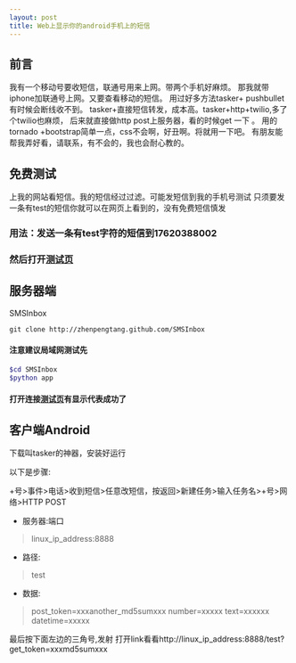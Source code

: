 ```yaml
---
layout: post
title: Web上显示你的android手机上的短信
---
```


## 前言
我有一个移动号要收短信，联通号用来上网。带两个手机好麻烦。
那我就带iphone加联通号上网。又要查看移动的短信。
用过好多方法tasker+ pushbullet 有时候会断线收不到。
tasker+直接短信转发，成本高。tasker+http+twilio,多了个twilio也麻烦，
后来就直接做http post上服务器，看的时候get 一下 。
用的tornado +bootstrap简单一点，css不会啊，好丑啊。将就用一下吧。
有朋友能帮我弄好看，请联系，有不会的，我也会耐心教的。


## 免费测试
上我的网站看短信。我的短信经过过滤。可能发短信到我的手机号测试
只须要发一条有test的短信你就可以在网页上看到的，没有免费短信慎发
 
### 用法：发送一条有test字符的短信到17620388002

### 然后打开[测试页](http://103.253.25.63:7777/showyoursms)




## 服务器端

SMSInbox

```
git clone http://zhenpengtang.github.com/SMSInbox
```

#### 注意建议局域网测试先

```bash
$cd SMSInbox
$python app
```

#### 打开连接[测试页](http://linux_ip_address:8888/showyoursms)有显示代表成功了

## 客户端Android
下载叫tasker的神器，安装好运行

以下是步骤:

+号>事件>电话>收到短信>任意改短信，按返回>新建任务>输入任务名>+号>网络>HTTP POST

* 服务器:端口 
> linux_ip_address:8888

* 路径: 
>test

* 数据:
> post_token=xxxanother_md5sumxxx
> number=xxxxx
> text=xxxxxx
> datetime=xxxxx


最后按下面左边的三角号,发射
打开link看看http://linux_ip_address:8888/test?get_token=xxxmd5sumxxx


